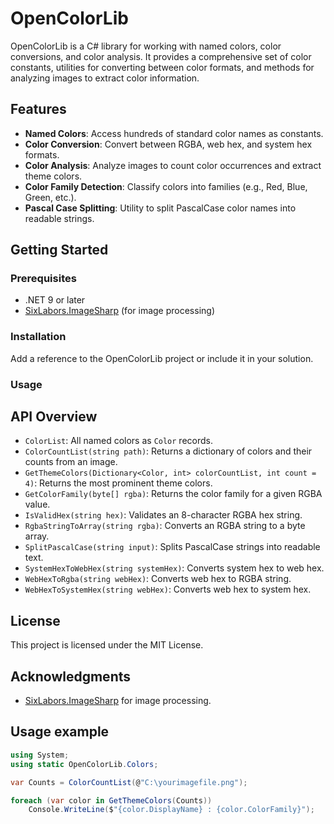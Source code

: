 # OpenColorLib

OpenColorLib is a C# library for working with named colors, color conversions, and color analysis. It provides a comprehensive set of color constants, utilities for converting between color formats, and methods for analyzing images to extract color information.

## Features

- **Named Colors**: Access hundreds of standard color names as constants.
- **Color Conversion**: Convert between RGBA, web hex, and system hex formats.
- **Color Analysis**: Analyze images to count color occurrences and extract theme colors.
- **Color Family Detection**: Classify colors into families (e.g., Red, Blue, Green, etc.).
- **Pascal Case Splitting**: Utility to split PascalCase color names into readable strings.

## Getting Started

### Prerequisites

- .NET 9 or later
- [SixLabors.ImageSharp](https://github.com/SixLabors/ImageSharp) (for image processing)

### Installation

Add a reference to the OpenColorLib project or include it in your solution.

### Usage
## API Overview

- `ColorList`: All named colors as `Color` records.
- `ColorCountList(string path)`: Returns a dictionary of colors and their counts from an image.
- `GetThemeColors(Dictionary<Color, int> colorCountList, int count = 4)`: Returns the most prominent theme colors.
- `GetColorFamily(byte[] rgba)`: Returns the color family for a given RGBA value.
- `IsValidHex(string hex)`: Validates an 8-character RGBA hex string.
- `RgbaStringToArray(string rgba)`: Converts an RGBA string to a byte array.
- `SplitPascalCase(string input)`: Splits PascalCase strings into readable text.
- `SystemHexToWebHex(string systemHex)`: Converts system hex to web hex.
- `WebHexToRgba(string webHex)`: Converts web hex to RGBA string.
- `WebHexToSystemHex(string webHex)`: Converts web hex to system hex.

## License

This project is licensed under the MIT License.

## Acknowledgments

- [SixLabors.ImageSharp](https://github.com/SixLabors/ImageSharp) for image processing.

## Usage example
```csharp
using System;
using static OpenColorLib.Colors;

var Counts = ColorCountList(@"C:\yourimagefile.png");

foreach (var color in GetThemeColors(Counts))
    Console.WriteLine($"{color.DisplayName} : {color.ColorFamily}");
```